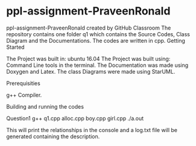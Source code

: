 # ppl-assignment-PraveenRonald
ppl-assignment-PraveenRonald created by GitHub Classroom
The repository contains one folder q1 which contains the Source Codes, Class Diagram and the Documentations. The codes are written in cpp.
Getting Started

The Project was built in: ubuntu 16.04
The Project was built using: Command Line tools in the terminal.
The Documentation was made using Doxygen and Latex.
The class Diagrams were made using StarUML.

Prerequisities

g++ Compiler.

Building and running the codes

Question1
g++ q1.cpp alloc.cpp boy.cpp girl.cpp
./a.out

This will print the relationships in the console and a log.txt file will be generated containing the description.
